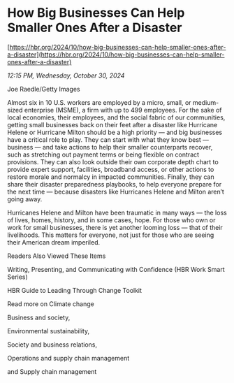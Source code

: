 # How Big Businesses Can Help Smaller Ones After a Disaster

[https://hbr.org/2024/10/how-big-businesses-can-help-smaller-ones-after-a-disaster](https://hbr.org/2024/10/how-big-businesses-can-help-smaller-ones-after-a-disaster)

*12:15 PM, Wednesday, October 30, 2024*

Joe Raedle/Getty Images

Almost six in 10 U.S. workers are employed by a micro, small, or medium-sized enterprise (MSME), a firm with up to 499 employees. For the sake of local economies, their employees, and the social fabric of our communities, getting small businesses back on their feet after a disaster like Hurricane Helene or Hurricane Milton should be a high priority — and big businesses have a critical role to play. They can start with what they know best — business — and take actions to help their smaller counterparts recover, such as stretching out payment terms or being flexible on contract provisions. They can also look outside their own corporate depth chart to provide expert support, facilities, broadband access, or other actions to restore morale and normalcy in impacted communities. Finally, they can share their disaster preparedness playbooks, to help everyone prepare for the next time — because disasters like Hurricanes Helene and Milton aren’t going away.

Hurricanes Helene and Milton have been traumatic in many ways — the loss of lives, homes, history, and in some cases, hope. For those who own or work for small businesses, there is yet another looming loss — that of their livelihoods. This matters for everyone, not just for those who are seeing their American dream imperiled.

Readers Also Viewed These Items

Writing, Presenting, and Communicating with Confidence (HBR Work Smart Series)

HBR Guide to Leading Through Change Toolkit

Read more on Climate change

Business and society,

Environmental sustainability,

Society and business relations,

Operations and supply chain management

and Supply chain management

